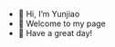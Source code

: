 - 👋 Hi, I’m Yunjiao
- 👀 Welcome to my page
- 🌱 Have a great day!


<!---
Yunjiao-19/Yunjiao-19 is a ✨ special ✨ repository because its `README.md` (this file) appears on your GitHub profile.
You can click the Preview link to take a look at your changes.
--->
